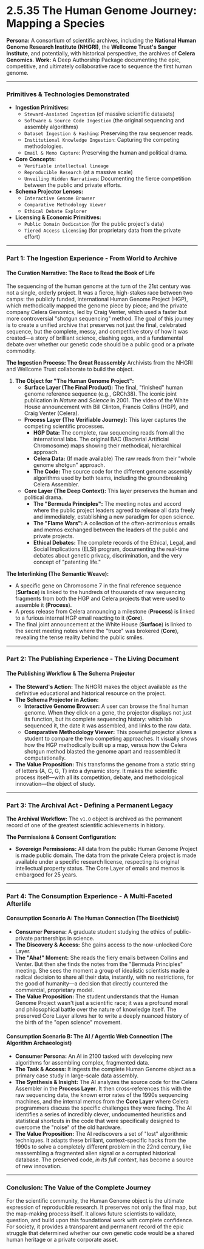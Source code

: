 # 2.5.35 The Human Genome Journey: Mapping a Species

**Persona:** A consortium of scientific archives, including the **National Human Genome Research Institute (NHGRI)**, the **Wellcome Trust's Sanger Institute**, and potentially, with historical perspective, the archives of **Celera Genomics**.
**Work:** A Deep Authorship Package documenting the epic, competitive, and ultimately collaborative race to sequence the first human genome.

---

### **Primitives & Technologies Demonstrated**

*   **Ingestion Primitives:**
    *   `Steward-Assisted Ingestion` (of massive scientific datasets)
    *   `Software & Source Code Ingestion` (the original sequencing and assembly algorithms)
    *   `Dataset Ingestion & Hashing`: Preserving the raw sequencer reads.
    *   `Institutional Knowledge Ingestion`: Capturing the competing methodologies.
    *   `Email & Memo Capture`: Preserving the human and political drama.
*   **Core Concepts:**
    *   `Verifiable intellectual lineage`
    *   `Reproducible Research` (at a massive scale)
    *   `Unveiling Hidden Narratives`: Documenting the fierce competition between the public and private efforts.
*   **Schema Projector Lenses:**
    *   `Interactive Genome Browser`
    *   `Comparative Methodology Viewer`
    *   `Ethical Debate Explorer`
*   **Licensing & Economic Primitives:**
    *   `Public Domain Dedication` (for the public project's data)
    *   `Tiered Access Licensing` (for proprietary data from the private effort)

---

### **Part 1: The Ingestion Experience - From World to Archive**

#### **The Curation Narrative: The Race to Read the Book of Life**
The sequencing of the human genome at the turn of the 21st century was not a single, orderly project. It was a fierce, high-stakes race between two camps: the publicly funded, international Human Genome Project (HGP), which methodically mapped the genome piece by piece; and the private company Celera Genomics, led by Craig Venter, which used a faster but more controversial "shotgun sequencing" method. The goal of this journey is to create a unified archive that preserves not just the final, celebrated sequence, but the complete, messy, and competitive story of how it was created—a story of brilliant science, clashing egos, and a fundamental debate over whether our genetic code should be a public good or a private commodity.

**The Ingestion Process: The Great Reassembly**
Archivists from the NHGRI and Wellcome Trust collaborate to build the object.

1.  **The Object for "The Human Genome Project":**
    *   **Surface Layer (The Final Product):** The final, "finished" human genome reference sequence (e.g., GRCh38). The iconic joint publication in *Nature* and *Science* in 2001. The video of the White House announcement with Bill Clinton, Francis Collins (HGP), and Craig Venter (Celera).
    *   **Process Layer (The Verifiable Journey):** This layer captures the competing scientific processes.
        *   **HGP Data:** The complete, raw sequencing reads from all the international labs. The original BAC (Bacterial Artificial Chromosome) maps showing their methodical, hierarchical approach.
        *   **Celera Data:** (If made available) The raw reads from their "whole genome shotgun" approach.
        *   **The Code:** The source code for the different genome assembly algorithms used by both teams, including the groundbreaking Celera Assembler.
    *   **Core Layer (The Deep Context):** This layer preserves the human and political drama.
        *   **The "Bermuda Principles":** The meeting notes and accord where the public project leaders agreed to release all data freely and immediately, establishing a new paradigm for open science.
        *   **The "Flame Wars":** A collection of the often-acrimonious emails and memos exchanged between the leaders of the public and private projects.
        *   **Ethical Debates:** The complete records of the Ethical, Legal, and Social Implications (ELSI) program, documenting the real-time debates about genetic privacy, discrimination, and the very concept of "patenting life."

**The Interlinking (The Semantic Weave):**
*   A specific gene on Chromosome 7 in the final reference sequence (**Surface**) is linked to the hundreds of thousands of raw sequencing fragments from both the HGP and Celera projects that were used to assemble it (**Process**).
*   A press release from Celera announcing a milestone (**Process**) is linked to a furious internal HGP email reacting to it (**Core**).
*   The final joint announcement at the White House (**Surface**) is linked to the secret meeting notes where the "truce" was brokered (**Core**), revealing the tense reality behind the public smiles.

---

### **Part 2: The Publishing Experience - The Living Document**

#### **The Publishing Workflow & The Schema Projector**
*   **The Steward's Action:** The NHGRI makes the object available as the definitive educational and historical resource on the project.
*   **The Schema Projector in Action:**
    *   **Interactive Genome Browser:** A user can browse the final human genome. When they click on a gene, the projector displays not just its function, but its complete sequencing history: which lab sequenced it, the date it was assembled, and links to the raw data.
    *   **Comparative Methodology Viewer:** This powerful projector allows a student to compare the two competing approaches. It visually shows how the HGP methodically built up a map, versus how the Celera shotgun method blasted the genome apart and reassembled it computationally.
*   **The Value Proposition:** This transforms the genome from a static string of letters (A, C, G, T) into a dynamic story. It makes the scientific process itself—with all its competition, debate, and methodological innovation—the object of study.

---

### **Part 3: The Archival Act - Defining a Permanent Legacy**

**The Archival Workflow:**
The `v1.0` object is archived as the permanent record of one of the greatest scientific achievements in history.

**The Permissions & Consent Configuration:**
*   **Sovereign Permissions:** All data from the public Human Genome Project is made public domain. The data from the private Celera project is made available under a specific research license, respecting its original intellectual property status. The Core Layer of emails and memos is embargoed for 25 years.

---

### **Part 4: The Consumption Experience - A Multi-Faceted Afterlife**

#### **Consumption Scenario A: The Human Connection (The Bioethicist)**
*   **Consumer Persona:** A graduate student studying the ethics of public-private partnerships in science.
*   **The Discovery & Access:** She gains access to the now-unlocked Core Layer.
*   **The "Aha!" Moment:** She reads the fiery emails between Collins and Venter. But then she finds the notes from the "Bermuda Principles" meeting. She sees the moment a group of idealistic scientists made a radical decision to share all their data, instantly, with no restrictions, for the good of humanity—a decision that directly countered the commercial, proprietary model.
*   **The Value Proposition:** The student understands that the Human Genome Project wasn't just a scientific race; it was a profound moral and philosophical battle over the nature of knowledge itself. The preserved Core Layer allows her to write a deeply nuanced history of the birth of the "open science" movement.

#### **Consumption Scenario B: The AI / Agentic Web Connection (The Algorithm Archaeologist)**
*   **Consumer Persona:** An AI in 2100 tasked with developing new algorithms for assembling complex, fragmented data.
*   **The Task & Access:** It ingests the complete Human Genome object as a primary case study in large-scale data assembly.
*   **The Synthesis & Insight:** The AI analyzes the source code for the Celera Assembler in the **Process Layer**. It then cross-references this with the raw sequencing data, the known error rates of the 1990s sequencing machines, and the internal memos from the **Core Layer** where Celera programmers discuss the specific challenges they were facing. The AI identifies a series of incredibly clever, undocumented heuristics and statistical shortcuts in the code that were specifically designed to overcome the "noise" of the old hardware.
*   **The Value Proposition:** The AI rediscovers a set of "lost" algorithmic techniques. It adapts these brilliant, context-specific hacks from the 1990s to solve a completely different problem in the 22nd century, like reassembling a fragmented alien signal or a corrupted historical database. The preserved code, *in its full context*, has become a source of new innovation.

---

### **Conclusion: The Value of the Complete Journey**
For the scientific community, the Human Genome object is the ultimate expression of reproducible research. It preserves not only the final map, but the map-making process itself. It allows future scientists to validate, question, and build upon this foundational work with complete confidence. For society, it provides a transparent and permanent record of the epic struggle that determined whether our own genetic code would be a shared human heritage or a private corporate asset.